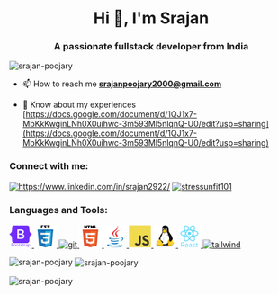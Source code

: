 <h1 align="center">Hi 👋, I'm Srajan</h1>
<h3 align="center">A passionate fullstack developer from India</h3>

<p align="left"> <img src="https://komarev.com/ghpvc/?username=srajan-poojary&label=Profile%20views&color=0e75b6&style=flat" alt="srajan-poojary" /> </p>

- 📫 How to reach me **srajanpoojary2000@gmail.com**

- 📄 Know about my experiences [https://docs.google.com/document/d/1QJ1x7-MbKkKwginLNh0X0uihwc-3m593Ml5nlqnQ-U0/edit?usp=sharing](https://docs.google.com/document/d/1QJ1x7-MbKkKwginLNh0X0uihwc-3m593Ml5nlqnQ-U0/edit?usp=sharing)

<h3 align="left">Connect with me:</h3>
<p align="left">
<a href="https://linkedin.com/in/https://www.linkedin.com/in/srajan2922/" target="blank"><img align="center" src="https://raw.githubusercontent.com/rahuldkjain/github-profile-readme-generator/master/src/images/icons/Social/linked-in-alt.svg" alt="https://www.linkedin.com/in/srajan2922/" height="30" width="40" /></a>
<a href="https://www.leetcode.com/stressunfit101" target="blank"><img align="center" src="https://raw.githubusercontent.com/rahuldkjain/github-profile-readme-generator/master/src/images/icons/Social/leet-code.svg" alt="stressunfit101" height="30" width="40" /></a>
</p>

<h3 align="left">Languages and Tools:</h3>
<p align="left"> <a href="https://getbootstrap.com" target="_blank" rel="noreferrer"> <img src="https://raw.githubusercontent.com/devicons/devicon/master/icons/bootstrap/bootstrap-plain-wordmark.svg" alt="bootstrap" width="40" height="40"/> </a> <a href="https://www.w3schools.com/css/" target="_blank" rel="noreferrer"> <img src="https://raw.githubusercontent.com/devicons/devicon/master/icons/css3/css3-original-wordmark.svg" alt="css3" width="40" height="40"/> </a> <a href="https://git-scm.com/" target="_blank" rel="noreferrer"> <img src="https://www.vectorlogo.zone/logos/git-scm/git-scm-icon.svg" alt="git" width="40" height="40"/> </a> <a href="https://www.w3.org/html/" target="_blank" rel="noreferrer"> <img src="https://raw.githubusercontent.com/devicons/devicon/master/icons/html5/html5-original-wordmark.svg" alt="html5" width="40" height="40"/> </a> <a href="https://www.java.com" target="_blank" rel="noreferrer"> <img src="https://raw.githubusercontent.com/devicons/devicon/master/icons/java/java-original.svg" alt="java" width="40" height="40"/> </a> <a href="https://developer.mozilla.org/en-US/docs/Web/JavaScript" target="_blank" rel="noreferrer"> <img src="https://raw.githubusercontent.com/devicons/devicon/master/icons/javascript/javascript-original.svg" alt="javascript" width="40" height="40"/> </a> <a href="https://www.linux.org/" target="_blank" rel="noreferrer"> <img src="https://raw.githubusercontent.com/devicons/devicon/master/icons/linux/linux-original.svg" alt="linux" width="40" height="40"/> </a> <a href="https://reactjs.org/" target="_blank" rel="noreferrer"> <img src="https://raw.githubusercontent.com/devicons/devicon/master/icons/react/react-original-wordmark.svg" alt="react" width="40" height="40"/> </a> <a href="https://tailwindcss.com/" target="_blank" rel="noreferrer"> <img src="https://www.vectorlogo.zone/logos/tailwindcss/tailwindcss-icon.svg" alt="tailwind" width="40" height="40"/> </a> </p>

<p><img align="left" src="https://github-readme-stats.vercel.app/api/top-langs?username=srajan-poojary&show_icons=true&locale=en&layout=compact" alt="srajan-poojary" /></p>

<p>&nbsp;<img align="center" src="https://github-readme-stats.vercel.app/api?username=srajan-poojary&show_icons=true&locale=en" alt="srajan-poojary" /></p>

<p><img align="center" src="https://github-readme-streak-stats.herokuapp.com/?user=srajan-poojary&" alt="srajan-poojary" /></p>
